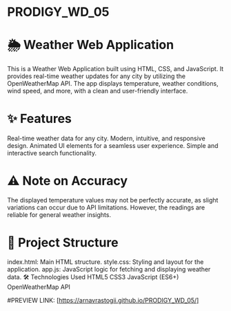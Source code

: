 # PRODIGY_WD_05




# 🌦️ Weather Web Application
This is a Weather Web Application built using HTML, CSS, and JavaScript. It provides real-time weather updates for any city by utilizing the OpenWeatherMap API. The app displays temperature, weather conditions, wind speed, and more, with a clean and user-friendly interface.

# ✨ Features
Real-time weather data for any city.
Modern, intuitive, and responsive design.
Animated UI elements for a seamless user experience.
Simple and interactive search functionality.
# ⚠️ Note on Accuracy
The displayed temperature values may not be perfectly accurate, as slight variations can occur due to API limitations. However, the readings are reliable for general weather insights.


# 📂 Project Structure
index.html: Main HTML structure.
style.css: Styling and layout for the application.
app.js: JavaScript logic for fetching and displaying weather data.
🛠️ Technologies Used
HTML5
CSS3
JavaScript (ES6+)
OpenWeatherMap API

#PREVIEW LINK: [https://arnavrastogii.github.io/PRODIGY_WD_05/]
